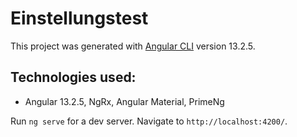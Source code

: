 # Einstellungstest

This project was generated with [Angular CLI](https://github.com/angular/angular-cli) version 13.2.5.

## Technologies used:

- Angular 13.2.5, NgRx, Angular Material, PrimeNg

Run `ng serve` for a dev server. Navigate to `http://localhost:4200/`.


